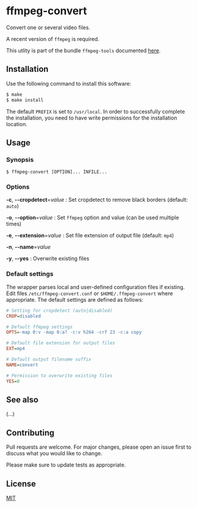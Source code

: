 # ffmpeg-convert

Convert one or several video files.

A recent version of `ffmpeg` is required.

This utlity is part of the bundle `ffmpeg-tools` documented [here](../README.md).

## Installation

Use the following command to install this software:

```bash
$ make
$ make install
```

The default `PREFIX` is set to `/usr/local`.  In order to successfully complete the installation, you need to have write permissions for the installation location.

## Usage

### Synopsis

```console
$ ffmpeg-convert [OPTION]... INFILE...
```

### Options

**-c**, **--cropdetect**=_value_
: Set cropdetect to remove black borders (default: `auto`)

**-o**, **--option**=_value_
: Set `ffmpeg` option and value (can be used multiple times)

**-e**, **--extension**=_value_
: Set file extension of output file (default: `mp4`)

**-n**, **--name**=_value_

**-y**, **--yes**
: Overwrite existing files

### Default settings

The wrapper parses local and user-defined configuration files if existing.  Edit files `/etc/ffmpeg-convert.conf` or `$HOME/.ffmpeg-convert` where appropriate.  The default settings are defined as follows:

```ini
# Setting for cropdetect (auto|disabled)
CROP=disabled

# Default ffmpeg settings
OPTS=-map 0:v -map 0:a? -c:v h264 -crf 23 -c:a copy

# Default file extension for output files
EXT=mp4

# Default output filename suffix
NAME=convert

# Permission to overwrite existing files
YES=0
```

## See also

(...)

## Contributing

Pull requests are welcome. For major changes, please open an issue first to discuss what you would like to change.

Please make sure to update tests as appropriate.

## License

[MIT](https://choosealicense.com/licenses/mit/)
